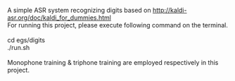 A simple ASR system recognizing digits based on http://kaldi-asr.org/doc/kaldi_for_dummies.html <br>
For running this project, please execute following command on the terminal.<br>
<br>
cd egs/digits<br>
./run.sh<br>
<br>
Monophone training & triphone training are employed respectively in this project.<br>
